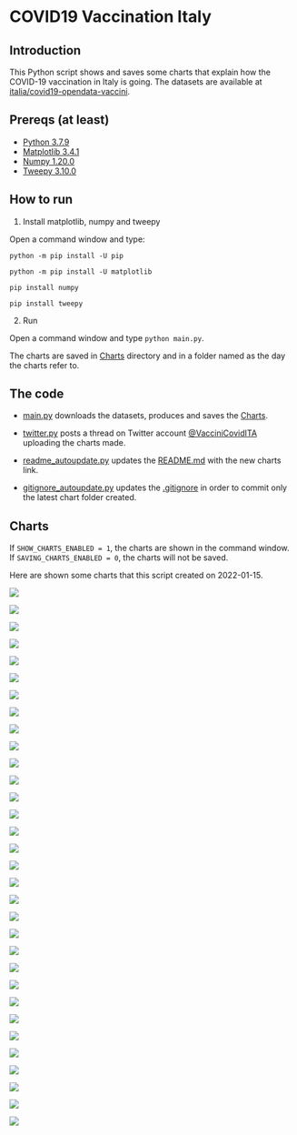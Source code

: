 # COVID19 Vaccination Italy

## Introduction

This Python script shows and saves some charts that explain how the COVID-19 vaccination in Italy is going. The datasets are available at [italia/covid19-opendata-vaccini](https://github.com/italia/covid19-opendata-vaccini).

## Prereqs (at least)
* [Python 3.7.9](https://www.python.org/) 
* [Matplotlib 3.4.1](https://pypi.org/project/matplotlib/)
* [Numpy 1.20.0](https://numpy.org/)
* [Tweepy 3.10.0](https://docs.tweepy.org/en/latest/)

## How to run 
1. Install matplotlib, numpy and tweepy

Open a command window and type:

`python -m pip install -U pip`

`python -m pip install -U matplotlib`

`pip install numpy`

`pip install tweepy`

2. Run

Open a command window and type `python main.py`. 

The charts are saved in [Charts](https://github.com/MatteoOrlandini/COVID-19-Vaccination-Italy/tree/main/Charts) directory and in a folder named as the day the charts refer to.

## The code

* [main.py](https://github.com/MatteoOrlandini/COVID-19-Vaccination-Italy/blob/main/main.py) downloads the datasets, produces and saves the [Charts](https://github.com/MatteoOrlandini/COVID-19-Vaccination-Italy/tree/main/Charts).

* [twitter.py](https://github.com/MatteoOrlandini/COVID-19-Vaccination-Italy/blob/main/twitter.py) posts a thread on Twitter account [@VacciniCovidITA](https://twitter.com/VacciniCovidITA) uploading the charts made.

* [readme_autoupdate.py](https://github.com/MatteoOrlandini/COVID-19-Vaccination-Italy/blob/main/readme_autoupdate.py) updates the [README.md](https://github.com/MatteoOrlandini/COVID-19-Vaccination-Italy/blob/main/README.md) with the new charts link.

* [gitignore_autoupdate.py](https://github.com/MatteoOrlandini/COVID-19-Vaccination-Italy/blob/main/readme_autoupdate.py) updates the [.gitignore](https://github.com/MatteoOrlandini/COVID-19-Vaccination-Italy/blob/main/.gitignore) in order to commit only the latest chart folder created.


## Charts
If `SHOW_CHARTS_ENABLED = 1`, the charts are shown in the command window. If `SAVING_CHARTS_ENABLED = 0`, the charts will not be saved.

Here are shown some charts that this script created on 2022-01-15.

![](https://github.com/MatteoOrlandini/COVID-19-Vaccination-Italy/blob/main/Charts/2022-01-15/2022-01-15-area-dosi_consegnate.png)

![](https://github.com/MatteoOrlandini/COVID-19-Vaccination-Italy/blob/main/Charts/2022-01-15/2022-01-15-area-dosi_somministrate.png)

![](https://github.com/MatteoOrlandini/COVID-19-Vaccination-Italy/blob/main/Charts/2022-01-15/2022-01-15-area-percentuale_somministrazione.png)

![](https://github.com/MatteoOrlandini/COVID-19-Vaccination-Italy/blob/main/Charts/2022-01-15/2022-01-15-fascia_anagrafica-dose_addizionale_booster.png)

![](https://github.com/MatteoOrlandini/COVID-19-Vaccination-Italy/blob/main/Charts/2022-01-15/2022-01-15-fascia_anagrafica-pregressa_infezione.png)

![](https://github.com/MatteoOrlandini/COVID-19-Vaccination-Italy/blob/main/Charts/2022-01-15/2022-01-15-fascia_anagrafica-prima_dose.png)

![](https://github.com/MatteoOrlandini/COVID-19-Vaccination-Italy/blob/main/Charts/2022-01-15/2022-01-15-fascia_anagrafica-seconda_dose.png)

![](https://github.com/MatteoOrlandini/COVID-19-Vaccination-Italy/blob/main/Charts/2022-01-15/2022-01-15-fascia_anagrafica-sesso_femminile.png)

![](https://github.com/MatteoOrlandini/COVID-19-Vaccination-Italy/blob/main/Charts/2022-01-15/2022-01-15-fascia_anagrafica-sesso_maschile-sesso_femminile.png)

![](https://github.com/MatteoOrlandini/COVID-19-Vaccination-Italy/blob/main/Charts/2022-01-15/2022-01-15-fascia_anagrafica-sesso_maschile.png)

![](https://github.com/MatteoOrlandini/COVID-19-Vaccination-Italy/blob/main/Charts/2022-01-15/2022-01-15-fascia_anagrafica-totale.png)

![](https://github.com/MatteoOrlandini/COVID-19-Vaccination-Italy/blob/main/Charts/2022-01-15/2022-01-15-giorni-dose-aggiuntiva.png)

![](https://github.com/MatteoOrlandini/COVID-19-Vaccination-Italy/blob/main/Charts/2022-01-15/2022-01-15-giorni-dosi_giornaliere.png)

![](https://github.com/MatteoOrlandini/COVID-19-Vaccination-Italy/blob/main/Charts/2022-01-15/2022-01-15-giorni-dosi_totali.png)

![](https://github.com/MatteoOrlandini/COVID-19-Vaccination-Italy/blob/main/Charts/2022-01-15/2022-01-15-giorni-fascia_anagrafica-05-11.png)

![](https://github.com/MatteoOrlandini/COVID-19-Vaccination-Italy/blob/main/Charts/2022-01-15/2022-01-15-giorni-fascia_anagrafica-12-19.png)

![](https://github.com/MatteoOrlandini/COVID-19-Vaccination-Italy/blob/main/Charts/2022-01-15/2022-01-15-giorni-fascia_anagrafica-20-29.png)

![](https://github.com/MatteoOrlandini/COVID-19-Vaccination-Italy/blob/main/Charts/2022-01-15/2022-01-15-giorni-fascia_anagrafica-30-39.png)

![](https://github.com/MatteoOrlandini/COVID-19-Vaccination-Italy/blob/main/Charts/2022-01-15/2022-01-15-giorni-fascia_anagrafica-40-49.png)

![](https://github.com/MatteoOrlandini/COVID-19-Vaccination-Italy/blob/main/Charts/2022-01-15/2022-01-15-giorni-fascia_anagrafica-50-59.png)

![](https://github.com/MatteoOrlandini/COVID-19-Vaccination-Italy/blob/main/Charts/2022-01-15/2022-01-15-giorni-fascia_anagrafica-60-69.png)

![](https://github.com/MatteoOrlandini/COVID-19-Vaccination-Italy/blob/main/Charts/2022-01-15/2022-01-15-giorni-fascia_anagrafica-70-79.png)

![](https://github.com/MatteoOrlandini/COVID-19-Vaccination-Italy/blob/main/Charts/2022-01-15/2022-01-15-giorni-fascia_anagrafica-80-89.png)

![](https://github.com/MatteoOrlandini/COVID-19-Vaccination-Italy/blob/main/Charts/2022-01-15/2022-01-15-giorni-fascia_anagrafica-90+.png)

![](https://github.com/MatteoOrlandini/COVID-19-Vaccination-Italy/blob/main/Charts/2022-01-15/2022-01-15-giorni-fornitore-Janssen.png)

![](https://github.com/MatteoOrlandini/COVID-19-Vaccination-Italy/blob/main/Charts/2022-01-15/2022-01-15-giorni-fornitore-Moderna.png)

![](https://github.com/MatteoOrlandini/COVID-19-Vaccination-Italy/blob/main/Charts/2022-01-15/2022-01-15-giorni-fornitore-Pfizer%20Pediatrico.png)

![](https://github.com/MatteoOrlandini/COVID-19-Vaccination-Italy/blob/main/Charts/2022-01-15/2022-01-15-giorni-fornitore-Pfizer-BioNTech.png)

![](https://github.com/MatteoOrlandini/COVID-19-Vaccination-Italy/blob/main/Charts/2022-01-15/2022-01-15-giorni-fornitore-Vaxzevria%20(AstraZeneca).png)

![](https://github.com/MatteoOrlandini/COVID-19-Vaccination-Italy/blob/main/Charts/2022-01-15/2022-01-15-giorni-pregressa-infezione.png)

![](https://github.com/MatteoOrlandini/COVID-19-Vaccination-Italy/blob/main/Charts/2022-01-15/2022-01-15-giorni-prima_dose-seconda_dose-barre.png)

![](https://github.com/MatteoOrlandini/COVID-19-Vaccination-Italy/blob/main/Charts/2022-01-15/2022-01-15-giorni-prima_dose-seconda_dose.png)

